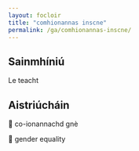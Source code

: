 ```yaml
---
layout: focloir
title: "comhionannas inscne"
permalink: /ga/comhionannas-inscne/
---
```


## Sainmhíniú

Le teacht

## Aistriúcháin

&#x1f3f4;&#xe0067;&#xe0062;&#xe0073;&#xe0063;&#xe0074;&#xe007f; co-ionannachd gnè

&#x1f3f4;&#xe0067;&#xe0062;&#xe0065;&#xe006e;&#xe0067;&#xe007f; gender equality
